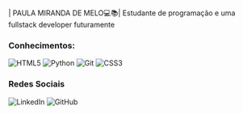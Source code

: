 | PAULA MIRANDA DE MELO💻📚|
Estudante de programação e uma fullstack developer futuramente 

### Conhecimentos:
![HTML5](https://img.shields.io/badge/HTML-000?style=for-the-badge&logo=html5&logoColor=30A3DC)
![Python](https://img.shields.io/badge/python-3670A0?style=for-the-badge&logo=python&logoColor=ffdd54)
![Git](https://img.shields.io/badge/GIT-E44C30?style=for-the-badge&logo=git&logoColor=white)
![CSS3](https://img.shields.io/badge/CSS3-1572B6?style=for-the-badge&logo=css3&logoColor=white)

### Redes Sociais
![LinkedIn](https://www.linkedin.com/in/paula-miranda-de-melo-608004258/)
![GitHub](https://github.com/devNEW-lab)
